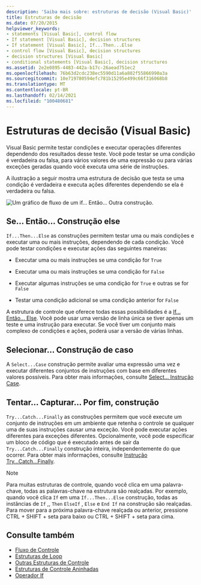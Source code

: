 ```yaml
---
description: 'Saiba mais sobre: estruturas de decisão (Visual Basic)'
title: Estruturas de decisão
ms.date: 07/20/2015
helpviewer_keywords:
- statements [Visual Basic], control flow
- If statement [Visual Basic], decision structures
- If statement [Visual Basic], If...Then...Else
- control flow [Visual Basic], decision structures
- decision structures [Visual Basic]
- conditional statements [Visual Basic], decision structures
ms.assetid: 2e2e0895-4483-442a-b17c-26aead751ec2
ms.openlocfilehash: 76b63d2cdc238ec5590d11a6a802f55866990a3a
ms.sourcegitcommit: 10e719780594efc781b15295e499c66f316068b8
ms.translationtype: MT
ms.contentlocale: pt-BR
ms.lasthandoff: 02/14/2021
ms.locfileid: "100480681"
---
```

# <a name="decision-structures-visual-basic"></a>Estruturas de decisão (Visual Basic)

Visual Basic permite testar condições e executar operações diferentes dependendo dos resultados desse teste. Você pode testar se uma condição é verdadeira ou falsa, para vários valores de uma expressão ou para várias exceções geradas quando você executa uma série de instruções.  
  
 A ilustração a seguir mostra uma estrutura de decisão que testa se uma condição é verdadeira e executa ações diferentes dependendo se ela é verdadeira ou falsa.  
  
 ![Um gráfico de fluxo de um if... Então... Outra construção.](./media/decision-structures/if-then-else-construction.gif)  
  
## <a name="ifthenelse-construction"></a>Se... Então... Construção else  

 `If...Then...Else` as construções permitem testar uma ou mais condições e executar uma ou mais instruções, dependendo de cada condição. Você pode testar condições e executar ações das seguintes maneiras:  
  
- Executar uma ou mais instruções se uma condição for `True`  
  
- Executar uma ou mais instruções se uma condição for `False`  
  
- Executar algumas instruções se uma condição for `True` e outras se for `False`  
  
- Testar uma condição adicional se uma condição anterior for `False`  
  
 A estrutura de controle que oferece todas essas possibilidades é a [If... Então... Else](../../../language-reference/statements/if-then-else-statement.md). Você pode usar uma versão de linha única se tiver apenas um teste e uma instrução para executar. Se você tiver um conjunto mais complexo de condições e ações, poderá usar a versão de várias linhas.  
  
## <a name="selectcase-construction"></a>Selecionar... Construção de caso  

 A `Select...Case` construção permite avaliar uma expressão uma vez e executar diferentes conjuntos de instruções com base em diferentes valores possíveis. Para obter mais informações, consulte [Select... Instrução Case](../../../language-reference/statements/select-case-statement.md).  
  
## <a name="trycatchfinally-construction"></a>Tentar... Capturar... Por fim, construção  

 `Try...Catch...Finally` as construções permitem que você execute um conjunto de instruções em um ambiente que retenha o controle se qualquer uma de suas instruções causar uma exceção. Você pode executar ações diferentes para exceções diferentes. Opcionalmente, você pode especificar um bloco de código que é executado antes de sair da `Try...Catch...Finally` construção inteira, independentemente do que ocorrer. Para obter mais informações, consulte [Instrução Try...Catch...Finally](../../../language-reference/statements/try-catch-finally-statement.md).  
  
> [!NOTE]
> Para muitas estruturas de controle, quando você clica em uma palavra-chave, todas as palavras-chave na estrutura são realçadas. Por exemplo, quando você clica `If` em uma `If...Then...Else` construção, todas as instâncias de `If` ,, `Then` `ElseIf` , `Else` e `End If` na construção são realçadas. Para mover para a próxima palavra-chave realçada ou anterior, pressione CTRL + SHIFT + seta para baixo ou CTRL + SHIFT + seta para cima.  
  
## <a name="see-also"></a>Consulte também

- [Fluxo de Controle](index.md)
- [Estruturas de Loop](loop-structures.md)
- [Outras Estruturas de Controle](other-control-structures.md)
- [Estruturas de Controle Aninhadas](nested-control-structures.md)
- [Operador If](../../../language-reference/operators/if-operator.md)
